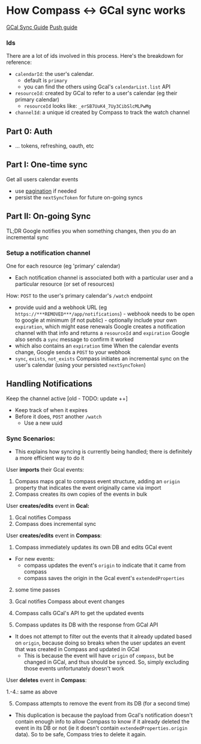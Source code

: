 # How Compass <-> GCal sync works

[GCal Sync Guide](https://developers.google.com/calendar/api/guides/sync)
[Push guide](https://developers.google.com/calendar/api/guides/push)

### Ids

There are a lot of ids involved in this process.
Here's the breakdown for reference:

- `calendarId`: the user's calendar.
  - default is `primary`
  - you can find the others using Gcal's `calendarList.list` API
- `resourceId`: created by GCal to refer to a user's calendar (eg their primary calendar)
  - `resourceId` looks like: `_erSB7UuK4_7Uy3CibSlcMLPwMg`
- `channelId`: a unique id created by Compass to track the watch channel

## Part 0: Auth

- ... tokens, refreshing, oauth, etc

## Part I: One-time sync

Get all users calendar events

- use [pagination](https://developers.google.com/calendar/api/guides/pagination) if needed
- persist the `nextSyncToken` for future on-going syncs

## Part II: On-going Sync

TL;DR Google notifies you when something changes, then you do an incremental sync

### Setup a notification channel

One for each resource (eg 'primary' calendar)

- Each notification channel is associated both with a particular user and a particular resource (or set of resources)

How:
`POST` to the user's primary calendar's `/watch` endpoint

- provide uuid and a webhook URL (eg `https://***REMOVED***/app/notifications`) - webhook needs to be open to google at minimum (if not public) - optionally include your own `expiration`, which might ease renewals
  Google creates a notification channel with that info and returns a `resourceId` and `expiration`
  Google also sends a `sync` message to confirm it worked
- which also contains an `expiration` time
  When the calendar events change, Google sends a `POST` to your webhook
- `sync`, `exists`, `not_exists`
  Compass initiates an incremental sync on the user's calendar (using your persisted `nextSyncToken`)

## Handling Notifications

Keep the channel active [old - TODO: update ++]

- Keep track of when it expires
- Before it does, `POST` another `/watch`
  - Use a new uuid

### Sync Scenarios:

- This explains how syncing is currently being handled; there is definitely a more efficient way to do it

User **imports** their Gcal events:

1. Compass maps gcal to compass event structure, adding an `origin` property
   that indicates the event originally came via import
2. Compass creates its own copies of the events in bulk

User **creates/edits** event in **Gcal:**

1. Gcal notifies Compass
2. Compass does incremental sync

User **creates/edits** event in **Compass**:

1. Compass immediately updates its own DB and edits GCal event

- For new events:
  - compass updates the event's `origin` to indicate that it came from compass
  - compass saves the origin in the Gcal event's `extendedProperties`

2. some time passes

3. Gcal notifies Compass about event changes

4. Compass calls GCal's API to get the updated events

5. Compass updates its DB with the response from GCal API

- It does not attempt to filter out the events that it already updated based on `origin`, because doing so breaks when the user updates an event that was created in Compass and updated in GCal
  - This is because the event will have `origin` of `compass`, but be changed in GCal, and thus should be synced. So, simply excluding those events unfortunately doesn't work

User **deletes** event in **Compass**:

1.-4.: same as above

5. Compass attempts to remove the event from its DB (for a second time)

- This duplication is because the payload from Gcal's notification doesn't contain enough info to allow Compass to know if it already deleted the event in its DB or not (ie it doesn't contain `extendedProperties.origin` data). So to be safe, Compass tries to delete it again.
